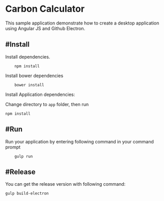 # Carbon Calculator

This sample application demonstrate how to create a desktop application using Angular JS and Github Electron.



#Install
--- 

Install dependencies.

```
	npm install
```

Install bower dependencies 

```
	bower install
```

Install Application dependencies:

Change directory to ```app``` folder, then run

```
npm install
```


#Run 
---

Run your application by entering following command in your command prompt

```
	gulp run
```

#Release
---

You can get the release version with following command:

```
gulp build-electron
```


